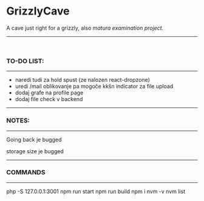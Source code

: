 # GrizzlyCave

A cave just right for a grizzly, also <i>matura examination project. </i>

<hr><br/>
<h3> TO-DO LIST:</h3> 
<hr>
<ul>
  <li>naredi tudi za hold spust (ze nalozen react-dropzone)</li>
  <li>uredi /mail  oblikovanje pa mogoče kkšn indicator za file upload</li>
  <li>dodaj grafe na profile page</li>
  <li>dodaj file check v backend </li>
</ul>
<hr>
<h3>NOTES:</h3>
<hr>
<p>Going back je bugged</p>
<p>storage size je bugged</p>
<hr>
<h3>COMMANDS</h3>
<hr>

 php -S 127.0.0.1:3001
 npm run start
 npm run build 
 npm i
 nvm -v
 nvm list
 